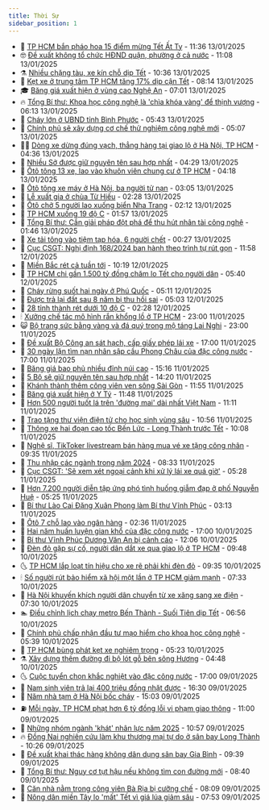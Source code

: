 ```yaml
---
title: Thời Sự
sidebar_position: 1
---
```


<!-- vnexpress-thoi-su:START -->
- 🦒 [TP HCM bắn pháo hoa 15 điểm mừng Tết Ất Tỵ](https://vnexpress.net/tp-hcm-ban-phao-hoa-15-diem-mung-tet-at-ty-4838765.html) - 11:36 13/01/2025
- 🤓 [Đề xuất không tổ chức HĐND quận, phường ở cả nước](https://vnexpress.net/de-xuat-khong-to-chuc-hdnd-quan-phuong-o-ca-nuoc-4838741.html) - 11:08 13/01/2025
- ⚗️ [Nhiều chặng tàu, xe kín chỗ dịp Tết](https://vnexpress.net/nhieu-chang-tau-xe-kin-cho-dip-tet-4838709.html) - 10:36 13/01/2025
- 🌊 [Kẹt xe ở trung tâm TP HCM tăng 17% dịp cận Tết](https://vnexpress.net/ket-xe-o-trung-tam-tp-hcm-tang-17-dip-can-tet-4838647.html) - 08:14 13/01/2025
- 🎓 [Băng giá xuất hiện ở vùng cao Nghệ An](https://vnexpress.net/bang-gia-xuat-hien-o-vung-cao-nghe-an-4838637.html) - 07:01 13/01/2025
- 🔥 [Tổng Bí thư: Khoa học công nghệ là &#39;chìa khóa vàng&#39; để thịnh vượng](https://vnexpress.net/tong-bi-thu-khoa-hoc-cong-nghe-la-chia-khoa-vang-de-thinh-vuong-4838608.html) - 06:13 13/01/2025
- 🦏 [Cháy lớn ở UBND tỉnh Bình Phước](https://vnexpress.net/chay-lon-o-ubnd-tinh-binh-phuoc-4838630.html) - 05:43 13/01/2025
- 👺 [Chính phủ sẽ xây dựng cơ chế thử nghiệm công nghệ mới](https://vnexpress.net/chinh-phu-se-xay-dung-co-che-thu-nghiem-cong-nghe-moi-4838557.html) - 05:07 13/01/2025
- 🧑‍🏫 [Dòng xe dừng đúng vạch, thẳng hàng tại giao lộ ở Hà Nội, TP HCM](https://vnexpress.net/dong-xe-dung-dung-vach-thang-hang-tai-giao-lo-o-ha-noi-tp-hcm-4837933.html) - 04:36 13/01/2025
- 🚦 [Nhiều Sở được giữ nguyên tên sau hợp nhất](https://vnexpress.net/nhieu-so-duoc-giu-nguyen-ten-sau-hop-nhat-4838474.html) - 04:29 13/01/2025
- 🎉 [Ôtô tông 13 xe, lao vào khuôn viên chung cư ở TP HCM](https://vnexpress.net/oto-tong-13-xe-lao-vao-khuon-vien-chung-cu-o-tp-hcm-4838590.html) - 04:18 13/01/2025
- 🦒 [Ôtô tông xe máy ở Hà Nội, ba người tử nạn](https://vnexpress.net/oto-tong-xe-may-o-ha-noi-ba-nguoi-tu-nan-4838512.html) - 03:05 13/01/2025
- 🤗 [Lễ xuất gia ở chùa Từ Hiếu](https://vnexpress.net/le-xuat-gia-o-chua-tu-hieu-4838362.html) - 02:28 13/01/2025
- 💼 [Ôtô chở 5 người lao xuống biển Nha Trang](https://vnexpress.net/oto-cho-5-nguoi-lao-xuong-bien-nha-trang-4838488.html) - 02:12 13/01/2025
- 🤩 [TP HCM xuống 19 độ C](https://vnexpress.net/tp-hcm-xuong-19-do-c-4838472.html) - 01:57 13/01/2025
- 🤡 [Tổng Bí thư: Cần giải pháp đột phá để thu hút nhân tài công nghệ](https://vnexpress.net/tong-bi-thu-can-giai-phap-dot-pha-de-thu-hut-nhan-tai-cong-nghe-4838456-tong-thuat.html) - 01:46 13/01/2025
- 💯 [Xe tải tông vào tiệm tạp hóa, 6 người chết](https://vnexpress.net/xe-tai-tong-vao-tiem-tap-hoa-6-nguoi-chet-4838429.html) - 00:27 13/01/2025
- 👺 [Cục CSGT: Nghị định 168/2024 ban hành theo trình tự rút gọn](https://vnexpress.net/cuc-csgt-nghi-dinh-168-2024-ban-hanh-theo-trinh-tu-rut-gon-4838355.html) - 11:58 12/01/2025
- 🌮 [Miền Bắc rét cả tuần tới](https://vnexpress.net/mien-bac-ret-ca-tuan-toi-4838344.html) - 10:19 12/01/2025
- 🥸 [TP HCM chi gần 1.500 tỷ đồng chăm lo Tết cho người dân](https://vnexpress.net/tp-hcm-chi-gan-1-500-ty-dong-cham-lo-tet-cho-nguoi-dan-4838277.html) - 05:40 12/01/2025
- 🐻 [Cháy rừng suốt hai ngày ở Phú Quốc](https://vnexpress.net/chay-rung-suot-hai-ngay-o-phu-quoc-4838281.html) - 05:11 12/01/2025
- 👀 [Được trả lại đất sau 8 năm bị thu hồi sai](https://vnexpress.net/duoc-tra-lai-dat-sau-8-nam-bi-thu-hoi-sai-4838284.html) - 05:03 12/01/2025
- 🤔 [28 tỉnh thành rét dưới 10 độ C](https://vnexpress.net/28-tinh-thanh-ret-duoi-10-do-c-4838232.html) - 02:28 12/01/2025
- 🕯 [Xưởng chế tác mô hình rắn khổng lồ ở TP HCM](https://vnexpress.net/xuong-che-tac-mo-hinh-ran-khong-lo-o-tp-hcm-4838175.html) - 23:00 11/01/2025
- 😺 [Bộ trang sức bằng vàng và đá quý trong mộ táng Lai Nghi](https://vnexpress.net/bo-trang-suc-bang-vang-va-da-quy-trong-mo-tang-lai-nghi-4838107.html) - 23:00 11/01/2025
- 🦆 [Đề xuất Bộ Công an sát hạch, cấp giấy phép lái xe](https://vnexpress.net/de-xuat-bo-cong-an-sat-hach-cap-giay-phep-lai-xe-4838199.html) - 17:00 11/01/2025
- 🧰 [30 ngày lặn tìm nạn nhân sập cầu Phong Châu của đặc công nước](https://vnexpress.net/30-ngay-lan-tim-nan-nhan-sap-cau-phong-chau-cua-dac-cong-nuoc-4834760.html) - 17:00 11/01/2025
- 🦍 [Băng giá bao phủ nhiều đỉnh núi cao](https://vnexpress.net/bang-gia-bao-phu-nhieu-dinh-nui-cao-4838180.html) - 15:16 11/01/2025
- 🧰 [5 Bộ sẽ giữ nguyên tên sau hợp nhất](https://vnexpress.net/5-bo-se-giu-nguyen-ten-sau-hop-nhat-4838172.html) - 14:20 11/01/2025
- 💃 [Khánh thành thêm công viên ven sông Sài Gòn](https://vnexpress.net/khanh-thanh-them-cong-vien-ven-song-sai-gon-4838150.html) - 11:55 11/01/2025
- 🧰 [Băng giá xuất hiện ở Y Tý](https://vnexpress.net/bang-gia-xuat-hien-o-y-ty-4838163.html) - 11:48 11/01/2025
- 🚀 [Hơn 500 người tuốt lá trên &#39;đường mai&#39; dài nhất Việt Nam](https://vnexpress.net/hon-500-nguoi-tuot-la-tren-duong-mai-dai-nhat-viet-nam-4838164.html) - 11:11 11/01/2025
- 🎊 [Trao tặng thư viện điện tử cho học sinh vùng sâu](https://vnexpress.net/trao-tang-thu-vien-dien-tu-cho-hoc-sinh-vung-sau-4838006.html) - 10:56 11/01/2025
- 🤭 [Thông xe hai đoạn cao tốc Bến Lức - Long Thành trước Tết](https://vnexpress.net/thong-xe-hai-doan-cao-toc-ben-luc-long-thanh-truoc-tet-4838148.html) - 10:08 11/01/2025
- 🤗 [Nghệ sĩ, TikToker livestream bán hàng mua vé xe tặng công nhân](https://vnexpress.net/nghe-si-tiktoker-livestream-ban-hang-mua-ve-xe-tang-cong-nhan-4838142.html) - 09:35 11/01/2025
- 🌈 [Thu nhập các ngành trong năm 2024](https://vnexpress.net/thu-nhap-cac-nganh-trong-nam-2024-4838016.html) - 08:33 11/01/2025
- 🦣 [Cục CSGT: &#39;Sẽ xem xét ngoại cảnh khi xử lý lái xe quá giờ&#39;](https://vnexpress.net/cuc-csgt-se-xem-xet-ngoai-canh-khi-xu-ly-lai-xe-qua-gio-4838069.html) - 05:28 11/01/2025
- 🎡 [Hơn 7.200 người diễn tập ứng phó tình huống giẫm đạp ở phố Nguyễn Huệ](https://vnexpress.net/hon-7-200-nguoi-dien-tap-ung-pho-tinh-huong-giam-dap-o-pho-nguyen-hue-4838057.html) - 05:25 11/01/2025
- 🦏 [Bí thư Lào Cai Đặng Xuân Phong làm Bí thư Vĩnh Phúc](https://vnexpress.net/bi-thu-lao-cai-dang-xuan-phong-lam-bi-thu-vinh-phuc-4838024.html) - 03:13 11/01/2025
- 🎊 [Ôtô 7 chỗ lao vào ngân hàng](https://vnexpress.net/oto-7-cho-lao-vao-ngan-hang-4837952.html) - 02:36 11/01/2025
- 🫶 [Hai năm huấn luyện gian khổ của đặc công nước](https://vnexpress.net/hai-nam-huan-luyen-gian-kho-cua-dac-cong-nuoc-4836988.html) - 17:00 10/01/2025
- 🤔 [Bí thư Vĩnh Phúc Dương Văn An bị cảnh cáo](https://vnexpress.net/bi-thu-vinh-phuc-duong-van-an-bi-canh-cao-4837890.html) - 12:06 10/01/2025
- 🤠 [Đèn đỏ gặp sự cố, người dân dắt xe qua giao lộ ở TP HCM](https://vnexpress.net/den-do-gap-su-co-nguoi-dan-dat-xe-qua-giao-lo-o-tp-hcm-4837859.html) - 09:48 10/01/2025
- 🌜 [TP HCM lắp loạt tín hiệu cho xe rẽ phải khi đèn đỏ](https://vnexpress.net/tp-hcm-lap-loat-tin-hieu-cho-xe-re-phai-khi-den-do-4837855.html) - 09:35 10/01/2025
- 🕯 [Số người rút bảo hiểm xã hội một lần ở TP HCM giảm mạnh](https://vnexpress.net/so-nguoi-rut-bao-hiem-xa-hoi-mot-lan-o-tp-hcm-giam-manh-4837789.html) - 07:33 10/01/2025
- 🤔 [Hà Nội khuyến khích người dân chuyển từ xe xăng sang xe điện](https://vnexpress.net/ha-noi-khuyen-khich-nguoi-dan-chuyen-tu-xe-xang-sang-xe-dien-4837759.html) - 07:30 10/01/2025
- 🏊 [Điều chỉnh lịch chạy metro Bến Thành - Suối Tiên dịp Tết](https://vnexpress.net/dieu-chinh-lich-chay-metro-ben-thanh-suoi-tien-dip-tet-4837769.html) - 06:56 10/01/2025
- 🌮 [Chính phủ chấp nhận đầu tư mạo hiểm cho khoa học công nghệ](https://vnexpress.net/chinh-phu-chap-nhan-dau-tu-mao-hiem-cho-khoa-hoc-cong-nghe-4837708.html) - 05:39 10/01/2025
- 🫣 [TP HCM bùng phát kẹt xe nghiêm trọng](https://vnexpress.net/tp-hcm-bung-phat-ket-xe-nghiem-trong-4837681.html) - 05:23 10/01/2025
- ⚗️ [Xây dựng thêm đường đi bộ lót gỗ bên sông Hương](https://vnexpress.net/xay-dung-them-duong-di-bo-lot-go-ben-song-huong-4837710.html) - 04:48 10/01/2025
- 🌜 [Cuộc tuyển chọn khắc nghiệt vào đặc công nước](https://vnexpress.net/cuoc-tuyen-chon-khac-nghiet-vao-dac-cong-nuoc-4834757.html) - 17:00 09/01/2025
- 🌁 [Nam sinh viên trả lại 400 triệu đồng nhặt được](https://vnexpress.net/nam-sinh-vien-tra-lai-400-trieu-dong-nhat-duoc-4837537.html) - 16:30 09/01/2025
- 🐲 [Năm nhà tạm ở Hà Nội bốc cháy](https://vnexpress.net/nam-nha-tam-o-ha-noi-boc-chay-4837523.html) - 15:03 09/01/2025
- ⛽️ [Mỗi ngày, TP HCM phạt hơn 6 tỷ đồng lỗi vi phạm giao thông](https://vnexpress.net/moi-ngay-tp-hcm-phat-hon-6-ty-dong-loi-vi-pham-giao-thong-4837486.html) - 11:00 09/01/2025
- 🗽 [Những nhóm ngành &#39;khát&#39; nhân lực năm 2025](https://vnexpress.net/nhung-nhom-nganh-khat-nhan-luc-nam-2025-4837455.html) - 10:57 09/01/2025
- 🔥 [Đồng Nai nghiên cứu làm khu thương mại tự do ở sân bay Long Thành](https://vnexpress.net/dong-nai-nghien-cuu-lam-khu-thuong-mai-tu-do-o-san-bay-long-thanh-4837476.html) - 10:26 09/01/2025
- 💯 [Đề xuất khai thác hàng không dân dụng sân bay Gia Bình](https://vnexpress.net/de-xuat-khai-thac-hang-khong-dan-dung-san-bay-gia-binh-4837437.html) - 09:39 09/01/2025
- 🦆 [Tổng Bí thư: Nguy cơ tụt hậu nếu không tìm con đường mới](https://vnexpress.net/tong-bi-thu-nguy-co-tut-hau-neu-khong-tim-con-duong-moi-4837417.html) - 08:40 09/01/2025
- 🫣 [Căn nhà nằm trong công viên Bà Rịa bị cưỡng chế](https://vnexpress.net/can-nha-nam-trong-cong-vien-ba-ria-bi-cuong-che-4837381.html) - 08:09 09/01/2025
- 🤡 [Nông dân miền Tây lo &#39;mất&#39; Tết vì giá lúa giảm sâu](https://vnexpress.net/nong-dan-mien-tay-lo-mat-tet-vi-gia-lua-giam-sau-4837361.html) - 07:53 09/01/2025<!-- vnexpress-thoi-su:END -->